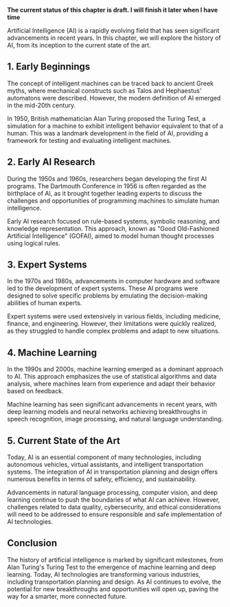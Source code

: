 **The current status of this chapter is draft. I will finish it later when I have time**

Artificial Intelligence (AI) is a rapidly evolving field that has seen significant advancements in recent years. In this chapter, we will explore the history of AI, from its inception to the current state of the art.

**1. Early Beginnings**
-----------------------

The concept of intelligent machines can be traced back to ancient Greek myths, where mechanical constructs such as Talos and Hephaestus' automatons were described. However, the modern definition of AI emerged in the mid-20th century.

In 1950, British mathematician Alan Turing proposed the Turing Test, a simulation for a machine to exhibit intelligent behavior equivalent to that of a human. This was a landmark development in the field of AI, providing a framework for testing and evaluating intelligent machines.

**2. Early AI Research**
------------------------

During the 1950s and 1960s, researchers began developing the first AI programs. The Dartmouth Conference in 1956 is often regarded as the birthplace of AI, as it brought together leading experts to discuss the challenges and opportunities of programming machines to simulate human intelligence.

Early AI research focused on rule-based systems, symbolic reasoning, and knowledge representation. This approach, known as "Good Old-Fashioned Artificial Intelligence" (GOFAI), aimed to model human thought processes using logical rules.

**3. Expert Systems**
---------------------

In the 1970s and 1980s, advancements in computer hardware and software led to the development of expert systems. These AI programs were designed to solve specific problems by emulating the decision-making abilities of human experts.

Expert systems were used extensively in various fields, including medicine, finance, and engineering. However, their limitations were quickly realized, as they struggled to handle complex problems and adapt to new situations.

**4. Machine Learning**
-----------------------

In the 1990s and 2000s, machine learning emerged as a dominant approach to AI. This approach emphasizes the use of statistical algorithms and data analysis, where machines learn from experience and adapt their behavior based on feedback.

Machine learning has seen significant advancements in recent years, with deep learning models and neural networks achieving breakthroughs in speech recognition, image processing, and natural language understanding.

**5. Current State of the Art**
-------------------------------

Today, AI is an essential component of many technologies, including autonomous vehicles, virtual assistants, and intelligent transportation systems. The integration of AI in transportation planning and design offers numerous benefits in terms of safety, efficiency, and sustainability.

Advancements in natural language processing, computer vision, and deep learning continue to push the boundaries of what AI can achieve. However, challenges related to data quality, cybersecurity, and ethical considerations will need to be addressed to ensure responsible and safe implementation of AI technologies.

**Conclusion**
--------------

The history of artificial intelligence is marked by significant milestones, from Alan Turing's Turing Test to the emergence of machine learning and deep learning. Today, AI technologies are transforming various industries, including transportation planning and design. As AI continues to evolve, the potential for new breakthroughs and opportunities will open up, paving the way for a smarter, more connected future.
